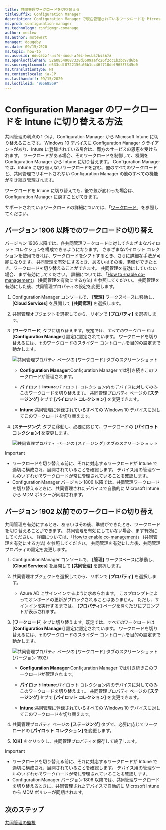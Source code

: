 ```yaml
---
title: 共同管理ワークロードを切り替える
titleSuffix: Configuration Manager
description: Configuration Manager で現在管理されているワークロードを Microsoft Intune に切り替える方法について説明します。
ms.prod: configuration-manager
ms.technology: configmgr-comanage
author: mestew
ms.author: mstewart
manager: dougeby
ms.date: 09/15/2020
ms.topic: how-to
ms.assetid: 60e2022f-a4f9-40dd-af01-9ecb37b43878
ms.openlocfilehash: 52a08549087338d0609aafc26f2cc1b3b697d6ba
ms.sourcegitcommit: e533cdf8722156a66b1cc46f710def96587345d0
ms.translationtype: HT
ms.contentlocale: ja-JP
ms.lasthandoff: 09/15/2020
ms.locfileid: "90568569"
---
```

# <a name="how-to-switch-configuration-manager-workloads-to-intune"></a>Configuration Manager のワークロードを Intune に切り替える方法

共同管理の利点の 1 つは、Configuration Manager から Microsoft Intune に切り替えることです。 Windows 10 デバイスに Configuration Manager クライアントがあり、Intune に登録されている場合は、両方のサービスの恩恵を受けられます。 ワークロードがある場合、そのワークロードを制御して、機関を Configuration Manager から Intune に切り替えます。 Configuration Manager では、Intune に切り替えないワークロードを含む、他のすべてのワークロードと、共同管理でサポートされない Configuration Manager の他のすべての機能が引き続き管理されます。

ワークロードを Intune に切り替えても、後で気が変わった場合は、Configuration Manager に戻すことができます。

サポートされているワークロードの詳細については、「[ワークロード](workloads.md)」を参照してください。

## <a name="switch-workloads-starting-in-version-1906"></a>バージョン 1906 以降でのワークロードの切り替え
<!--3555750 FKA 1357954 -->
バージョン 1906 以降では、各共同管理ワークロードに対してさまざまなパイロット コレクションを構成できるようになります。 さまざまなパイロット コレクションを使用できれば、ワークロードをシフトするとき、さらに詳細な手法が可能になります。 共同管理を有効にするとき、あるいはその後、準備ができたとき、ワークロードを切り替えることができます。 共同管理を有効にしていない場合、まず有効にしてください。 詳細については、「[How to enable co-management](how-to-enable.md)」 (共同管理を有効にする方法) を参照してください。 共同管理を有効にした後、共同管理プロパティの設定を変更します。

1. Configuration Manager コンソールで、 **[管理]** ワークスペースに移動し、 **[Cloud Services]** を展開して **[共同管理]** を選択します。  
2. 共同管理オブジェクトを選択してから、リボンで **[プロパティ]** を選択します。  
3. **[ワークロード]** タブに切り替えます。既定では、すべてのワークロードは **[Configuration Manager]** 設定に設定されています。 ワークロードを切り替えるには、そのワークロードのスライダー コントロールを目的の設定まで動かします。  

    ![共同管理プロパティ ページの [ワークロード] タブのスクリーンショット](media/3555750-co-management-workloads-tab.png)

    - **Configuration Manager**:Configuration Manager では引き続きこのワークロードが管理されます。  

    - **パイロット Intune**:パイロット コレクション内のデバイスに対してのみこのワークロードを切り替えます。 共同管理プロパティ ページの **[ステージング]** タブで **[パイロット コレクション]** を変更できます。  

    - **Intune**:共同管理に登録されているすべての Windows 10 デバイスに対してこのワークロードを切り替えます。  

4. **[ステージング]** タブに移動し、必要に応じて、ワークロードの **[パイロット コレクション]** を変更します。
  
   ![共同管理プロパティ ページの [ステージング] タブのスクリーンショット](media/3555750-co-management-staging-tab.png)

> [!Important]  
> - ワークロードを切り替える前に、それに対応するワークロードが Intune で適切に構成され、展開されていることを確認します。 デバイス用の管理ツールのいずれかでワークロードが常に管理されていることを確認します。
> - Configuration Manager バージョン 1806 以降では、共同管理ワークロードを切り替えるときに、共同管理されたデバイスで自動的に Microsoft Intune から MDM ポリシーが同期されます。 <!--7087526-->

## <a name="switch-workloads-in-version-1902-and-earlier"></a>バージョン 1902 以前でのワークロードの切り替え

共同管理を有効にするとき、あるいはその後、準備ができたとき、ワークロードを切り替えることができます。 共同管理を有効にしていない場合、まず有効にしてください。 詳細については、「[How to enable co-management](how-to-enable.md)」 (共同管理を有効にする方法) を参照してください。 共同管理を有効にした後、共同管理プロパティの設定を変更します。

1. Configuration Manager コンソールで、 **[管理]** ワークスペースに移動し、 **[Cloud Services]** を展開して **[共同管理]** を選択します。  

2. 共同管理オブジェクトを選択してから、リボンで **[プロパティ]** を選択します。
   - Azure AD にサインインするように求められます。 このプロンプトによってオンボードの更新がブロックされることはありません。 ただし、サインインを実行するまでは、 **[プロパティ]** ページを開くたびにプロンプトが表示されます。

3. **[ワークロード]** タブに切り替えます。既定では、すべてのワークロードは **[Configuration Manager]** 設定に設定されています。 ワークロードを切り替えるには、そのワークロードのスライダー コントロールを目的の設定まで動かします。  

    ![共同管理プロパティ ページの [ワークロード] タブのスクリーンショット (バージョン 1902)](media/properties-workloads.png)

    - **Configuration Manager**:Configuration Manager では引き続きこのワークロードが管理されます。  

    - **パイロット Intune**:パイロット コレクション内のデバイスに対してのみこのワークロードを切り替えます。 共同管理プロパティ ページの **[ステージング]** タブで **[パイロット コレクション]** を変更できます。  

    - **Intune**:共同管理に登録されているすべての Windows 10 デバイスに対してこのワークロードを切り替えます。  

4. 共同管理プロパティ ページの **[ステージング]** タブで、必要に応じてワークロードの **[パイロット コレクション]** を変更します。

5. **[OK]** をクリックし、共同管理プロパティを保存して終了します。

> [!Important]  
> - ワークロードを切り替える前に、それに対応するワークロードが Intune で適切に構成され、展開されていることを確認します。 デバイス用の管理ツールのいずれかでワークロードが常に管理されていることを確認します。 
> - Configuration Manager バージョン 1806 以降では、共同管理ワークロードを切り替えるときに、共同管理されたデバイスで自動的に Microsoft Intune から MDM ポリシーが同期されます。 <!--7087526-->

## <a name="next-steps"></a>次のステップ

[共同管理の監視](how-to-monitor.md)
